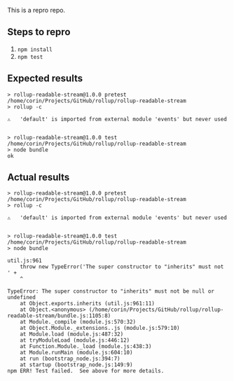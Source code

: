 This is a repro repo.

## Steps to repro

1. `npm install`
2. `npm test`

## Expected results

    > rollup-readable-stream@1.0.0 pretest /home/corin/Projects/GitHub/rollup/rollup-readable-stream
    > rollup -c

    ⚠️   'default' is imported from external module 'events' but never used


    > rollup-readable-stream@1.0.0 test /home/corin/Projects/GitHub/rollup/rollup-readable-stream
    > node bundle
    ok

## Actual results

    > rollup-readable-stream@1.0.0 pretest /home/corin/Projects/GitHub/rollup/rollup-readable-stream
    > rollup -c

    ⚠️   'default' is imported from external module 'events' but never used


    > rollup-readable-stream@1.0.0 test /home/corin/Projects/GitHub/rollup/rollup-readable-stream
    > node bundle

    util.js:961
        throw new TypeError('The super constructor to "inherits" must not ' +
        ^

    TypeError: The super constructor to "inherits" must not be null or undefined
        at Object.exports.inherits (util.js:961:11)
        at Object.<anonymous> (/home/corin/Projects/GitHub/rollup/rollup-readable-stream/bundle.js:1105:8)
        at Module._compile (module.js:570:32)
        at Object.Module._extensions..js (module.js:579:10)
        at Module.load (module.js:487:32)
        at tryModuleLoad (module.js:446:12)
        at Function.Module._load (module.js:438:3)
        at Module.runMain (module.js:604:10)
        at run (bootstrap_node.js:394:7)
        at startup (bootstrap_node.js:149:9)
    npm ERR! Test failed.  See above for more details.

